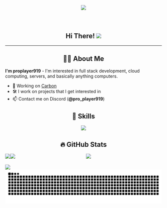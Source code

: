<h1 align="center"><img src="https://i.imgur.com/DYJIbSJ.png" align="center" height="300"/></h1>

<div align="center"><img src="https://komarev.com/ghpvc/?username=proplayer919&style=flat-square&color=blue" alt=""/></div>

<h2 align="center">
  Hi There!
  <img src="https://media.giphy.com/media/hvRJCLFzcasrR4ia7z/giphy.gif" width="30px"/>
</h2>

---

<h2 align="center">🧑‍💻 About Me</h2>

<b>I'm proplayer919</b> - I'm interested in full stack development, cloud computing, servers, and basically anything computers.

- 🔭 Working on <a href="https://github.com/carbon-chat/carbon">Carbon</a>
- 🛠️ I work on projects that I get interested in
- 📫 Contact me on Discord (<b>@pro_player919</b>)

<h2 align="center">🧰 Skills </h2>

<p align="center">
  <a href="https://skillicons.dev">
    <img src="https://skillicons.dev/icons?i=python,vscode,cs,js,css,html,nodejs,bash,discord,dotnet,express,git,github,md" />
  </a>
</p>

<h2 align="center">🔥 GitHub Stats</h2>
<p align="center">
    <img align="left" src="https://github-readme-stats.vercel.app/api?username=proplayer919&hide_title=true&include_all_commits=true&count_private=true&show_icons=true&hide_border=true&theme=dark&bg_color=0e1116&title_color=ffffff&text_color=ffffff&icon_color=1f6feb">
    <img src="https://github-readme-stats.vercel.app/api/top-langs/?username=proplayer919&hide_title=true&langs_count=10&hide_border=true&theme=dark">
    <img align="left" src="https://github-readme-streak-stats.herokuapp.com/?user=proplayer919&hide_border=true&theme=dark">
</p>

<img align="center" src="https://github-readme-activity-graph.vercel.app/graph?username=proplayer919&theme=github-dark&area=true&hide_border=true&custom_title=Past%20Months%20Activity">

<img alt="snake eating my contributions" src="https://raw.githubusercontent.com/dipaloke/dipaloke/output/github-contribution-grid-snake.svg" />
